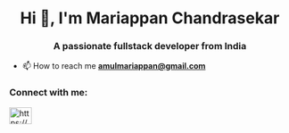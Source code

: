 <h1 align="center">Hi 👋, I'm Mariappan Chandrasekar</h1>
<h3 align="center">A passionate fullstack developer from India</h3>

- 📫 How to reach me **amulmariappan@gmail.com**

<h3 align="left">Connect with me:</h3>
<p align="left">
<a href="https://linkedin.com/in/https://www.linkedin.com/in/mariappan-c-362bb015b/" target="blank"><img align="center" src="https://raw.githubusercontent.com/rahuldkjain/github-profile-readme-generator/master/src/images/icons/Social/linked-in-alt.svg" alt="https://www.linkedin.com/in/mariappan-c-362bb015b/" height="30" width="40" /></a>
</p>
